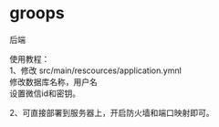 # groops
后端

使用教程：  
1、修改 src/main/rescources/application.ymnl  
   修改数据库名称，用户名  
   设置微信id和密钥。   

2、可直接部署到服务器上，开启防火墙和端口映射即可。
